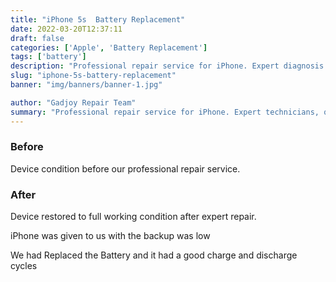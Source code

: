 ```yaml
---
title: "iPhone 5s  Battery Replacement"
date: 2022-03-20T12:37:11
draft: false
categories: ['Apple', 'Battery Replacement']
tags: ['battery']
description: "Professional repair service for iPhone. Expert diagnosis and quality repairs in Bangalore."
slug: "iphone-5s-battery-replacement"
banner: "img/banners/banner-1.jpg"

author: "Gadjoy Repair Team"
summary: "Professional repair service for iPhone. Expert technicians, quality parts, warranty included."
---
```


### Before

Device condition before our professional repair service.

### After

Device restored to full working condition after expert repair.

iPhone was given to us with the backup was low

We had Replaced the Battery and it had a good charge and discharge cycles